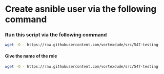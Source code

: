 # Create asnible user via  the following command


### Run this script via the following command

``` bash
wget -O - https://raw.githubusercontent.com/vortexdude/src/547-testing-ansible-pull/main.sh | bash

```

#### Give the name of the role

``` bash
wget -O - https://raw.githubusercontent.com/vortexdude/src/547-testing-ansible-pull/main.sh | bash -s newuser
```
